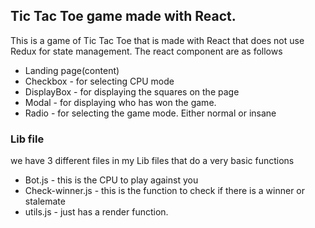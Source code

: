 ## Tic Tac Toe game made with React.


This is a game of Tic Tac Toe that is made with React that does not use Redux for state management. The react component are as follows

* Landing page(content)
* Checkbox - for selecting CPU mode
* DisplayBox - for displaying the squares on the page
* Modal - for displaying who has won the game.
* Radio - for selecting the game mode. Either normal or insane


### Lib file

we have 3 different files in my Lib files that do a very basic functions

* Bot.js - this is the CPU to play against you
* Check-winner.js - this is the function to check if there is a winner or stalemate
* utils.js - just has a render function.
